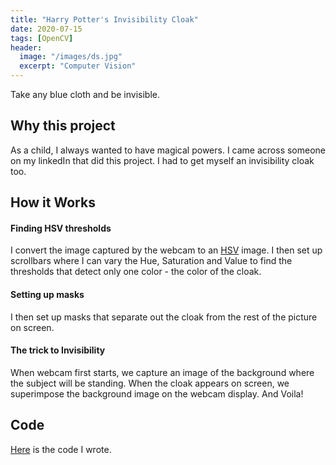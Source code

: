 ```yaml
---
title: "Harry Potter's Invisibility Cloak"
date: 2020-07-15
tags: [OpenCV]
header:
  image: "/images/ds.jpg"
  excerpt: "Computer Vision"
---
```


Take any blue cloth and be invisible.

## Why this project
As a child, I always wanted to have magical powers. I came across someone on my linkedIn that did this project. I had to get myself an invisibility cloak too.

## How it Works
#### Finding HSV thresholds
I convert the image captured by the webcam to an [HSV](https://en.wikipedia.org/wiki/HSL_and_HSV) image. I then set up scrollbars where I can vary the Hue, Saturation and Value to find the thresholds that detect only one color - the color of the cloak.
#### Setting up masks
I then set up masks that separate out the cloak from the rest of the picture on screen.
#### The trick to Invisibility
When webcam first starts, we capture an image of the background where the subject will be standing. When the cloak appears on screen, we superimpose the background image on the webcam display. And Voila!

## Code

[Here](https://github.com/akhilayaragoppa/akhilayaragoppa.github.io/blob/master/source_code/invisibilityCloak.py) is the code I wrote.
